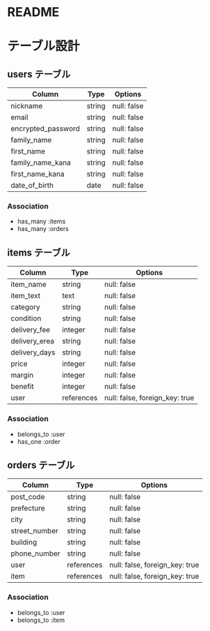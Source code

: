 # README
# テーブル設計
 
## users テーブル
 
| Column              | Type   | Options     |
| ------------------- | ------ | ----------- |
| nickname            | string | null: false |
| email               | string | null: false |
| encrypted_password  | string | null: false |
| family_name         | string | null: false |
| first_name          | string | null: false |
| family_name_kana    | string | null: false |
| first_name_kana     | string | null: false |
| date_of_birth       | date   | null: false |
 
### Association
 
- has_many :items
- has_many :orders
 
## items テーブル
 
| Column         | Type       | Options                        |
| -------------- | ---------- | ------------------------------ |
| item_name      | string     | null: false                    |
| item_text      | text       | null: false                    |
| category       | string     | null: false                    |
| condition      | string     | null: false                    |
| delivery_fee   | integer    | null: false                    |
| delivery_erea  | string     | null: false                    |
| delivery_days  | string     | null: false                    |
| price          | integer    | null: false                    |
| margin         | integer    | null: false                    |
| benefit        | integer    | null: false                    |
| user           | references | null: false, foreign_key: true |
 
### Association
 
- belongs_to :user
- has_one :order
 
## orders テーブル
 
| Column        | Type       | Options                        |
| ------------- | ---------- | ------------------------------ |
| post_code     | string     | null: false                    |
| prefecture    | string     | null: false                    |
| city          | string     | null: false                    |
| street_number | string     | null: false                    |
| building      | string     | null: false                    |
| phone_number  | string     | null: false                    |
| user          | references | null: false, foreign_key: true |
| item          | references | null: false, foreign_key: true |
 
### Association
 
- belongs_to :user
- belongs_to :item
